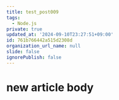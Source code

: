 ```yaml
---
title: test_post009
tags:
  - Node.js
private: true
updated_at: '2024-09-10T23:27:51+09:00'
id: 761b766442a515d2308d
organization_url_name: null
slide: false
ignorePublish: false
---
```

# new article body
